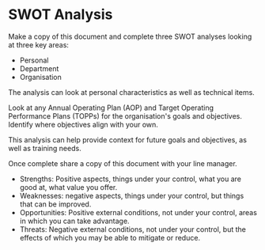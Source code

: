 # SWOT Analysis

Make a copy of this document and complete three SWOT analyses looking at three key areas: 

- Personal  
- Department
- Organisation

The analysis can look at personal characteristics as well as technical items.  

Look at any Annual Operating Plan (AOP) and Target Operating Performance Plans (TOPPs) for the organisation's goals and objectives. Identify where objectives align with your own.

This analysis can help provide context for future goals and objectives, as well as training needs. 

Once complete share a copy of this document with your line manager. 

- Strengths: Positive aspects, things under your control, what you are good at, what value you offer. 
- Weaknesses: negative aspects, things under your control, but things that can be improved. 
- Opportunities: Positive external conditions, not under your control, areas in which you can take advantage. 
- Threats: Negative external conditions, not under your control, but the effects of which you may be able to mitigate or reduce. 
